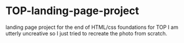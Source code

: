 # TOP-landing-page-project
landing page project for the end of HTML/css foundations for TOP
I am utterly uncreative so I just tried to recreate the photo from scratch.
